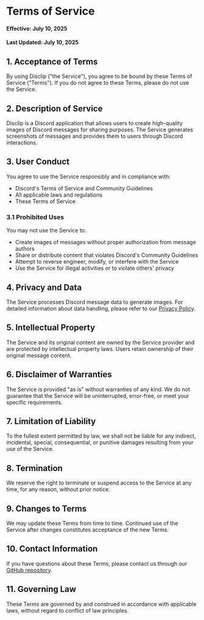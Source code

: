 # Terms of Service

#### Effective: July 10, 2025

#### Last Updated: July 10, 2025

## 1. Acceptance of Terms

By using Disclip ("the Service"), you agree to be bound by these Terms of Service ("Terms"). If you do not agree to these Terms, please do not use the Service.

## 2. Description of Service

Disclip is a Discord application that allows users to create high-quality images of Discord messages for sharing purposes. The Service generates screenshots of messages and provides them to users through Discord interactions.

## 3. User Conduct

You agree to use the Service responsibly and in compliance with:

- Discord's Terms of Service and Community Guidelines
- All applicable laws and regulations
- These Terms of Service

### 3.1 Prohibited Uses

You may not use the Service to:

- Create images of messages without proper authorization from message authors
- Share or distribute content that violates Discord's Community Guidelines
- Attempt to reverse engineer, modify, or interfere with the Service
- Use the Service for illegal activities or to violate others' privacy

## 4. Privacy and Data

The Service processes Discord message data to generate images. For detailed information about data handling, please refer to our [Privacy Policy](PRIVACY_POLICY.md).

## 5. Intellectual Property

The Service and its original content are owned by the Service provider and are protected by intellectual property laws. Users retain ownership of their original message content.

## 6. Disclaimer of Warranties

The Service is provided "as is" without warranties of any kind. We do not guarantee that the Service will be uninterrupted, error-free, or meet your specific requirements.

## 7. Limitation of Liability

To the fullest extent permitted by law, we shall not be liable for any indirect, incidental, special, consequential, or punitive damages resulting from your use of the Service.

## 8. Termination

We reserve the right to terminate or suspend access to the Service at any time, for any reason, without prior notice.

## 9. Changes to Terms

We may update these Terms from time to time. Continued use of the Service after changes constitutes acceptance of the new Terms.

## 10. Contact Information

If you have questions about these Terms, please contact us through our [GitHub repository](https://github.com/RyanLua/Disclip/issues).

## 11. Governing Law

These Terms are governed by and construed in accordance with applicable laws, without regard to conflict of law principles.